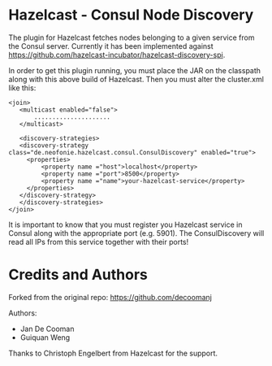 # Hazelcast - Consul Node Discovery

The plugin for Hazelcast fetches nodes belonging to a given service from the Consul server. Currently it has been implemented against https://github.com/hazelcast-incubator/hazelcast-discovery-spi.

In order to get this plugin running, you must place the JAR on the classpath along with this above build of Hazelcast. Then you must alter the cluster.xml like this:

 ```
 <join>
    <multicast enabled="false">
        .....................
    </multicast>

    <discovery-strategies>
	<discovery-strategy class="de.neofonie.hazelcast.consul.ConsulDiscovery" enabled="true">
	  <properties>
	      <property name ="host">localhost</property>
	      <property name ="port">8500</property>
	      <property name ="name">your-hazelcast-service</property>
	  </properties>
	</discovery-strategy>
    </discovery-strategies>
</join>
```
        
It is important to know that you must register you Hazelcast service in Consul along with the appropriate port (e.g. 5901). The ConsulDiscovery will read all IPs from this service together with their ports!

# Credits and Authors

Forked from the original repo: https://github.com/decoomanj

Authors:
- Jan De Cooman
- Guiquan Weng

Thanks to Christoph Engelbert from Hazelcast for the support.